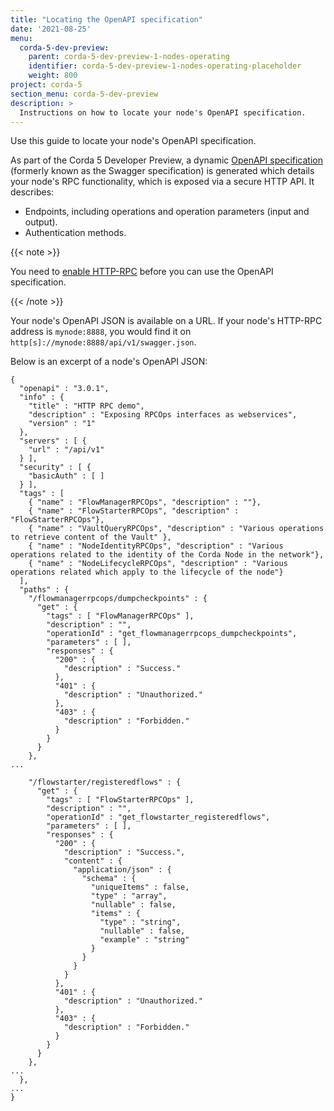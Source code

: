 ```yaml
---
title: "Locating the OpenAPI specification"
date: '2021-08-25'
menu:
  corda-5-dev-preview:
    parent: corda-5-dev-preview-1-nodes-operating
    identifier: corda-5-dev-preview-1-nodes-operating-placeholder
    weight: 800
project: corda-5
section_menu: corda-5-dev-preview
description: >
  Instructions on how to locate your node's OpenAPI specification.
---
```


Use this guide to locate your node's OpenAPI specification.

As part of the Corda 5 Developer Preview, a dynamic [OpenAPI specification](https://swagger.io/docs/specification/about/)
(formerly known as the Swagger specification) is generated which details your node's RPC functionality, which is exposed
via a secure HTTP API. It describes:
* Endpoints, including operations and operation parameters (input and output).
* Authentication methods.

{{< note >}}

You need to [enable HTTP-RPC](configure-nodeconf.md) before you can use the OpenAPI specification.

{{< /note >}}

Your node's OpenAPI JSON is available on a URL. If your node's HTTP-RPC address is  `mynode:8888`, you would find it on `http[s]://mynode:8888/api/v1/swagger.json`.

Below is an excerpt of a node's OpenAPI JSON:

```
{
  "openapi" : "3.0.1",
  "info" : {
    "title" : "HTTP RPC demo",
    "description" : "Exposing RPCOps interfaces as webservices",
    "version" : "1"
  },
  "servers" : [ {
    "url" : "/api/v1"
  } ],
  "security" : [ {
    "basicAuth" : [ ]
  } ],
  "tags" : [
    { "name" : "FlowManagerRPCOps", "description" : ""},
    { "name" : "FlowStarterRPCOps", "description" : "FlowStarterRPCOps"},
    { "name" : "VaultQueryRPCOps", "description" : "Various operations to retrieve content of the Vault" },
    { "name" : "NodeIdentityRPCOps", "description" : "Various operations related to the identity of the Corda Node in the network"},
    { "name" : "NodeLifecycleRPCOps", "description" : "Various operations related which apply to the lifecycle of the node"}
  ],
  "paths" : {
    "/flowmanagerrpcops/dumpcheckpoints" : {
      "get" : {
        "tags" : [ "FlowManagerRPCOps" ],
        "description" : "",
        "operationId" : "get_flowmanagerrpcops_dumpcheckpoints",
        "parameters" : [ ],
        "responses" : {
          "200" : {
            "description" : "Success."
          },
          "401" : {
            "description" : "Unauthorized."
          },
          "403" : {
            "description" : "Forbidden."
          }
        }
      }
    },
...

    "/flowstarter/registeredflows" : {
      "get" : {
        "tags" : [ "FlowStarterRPCOps" ],
        "description" : "",
        "operationId" : "get_flowstarter_registeredflows",
        "parameters" : [ ],
        "responses" : {
          "200" : {
            "description" : "Success.",
            "content" : {
              "application/json" : {
                "schema" : {
                  "uniqueItems" : false,
                  "type" : "array",
                  "nullable" : false,
                  "items" : {
                    "type" : "string",
                    "nullable" : false,
                    "example" : "string"
                  }
                }
              }
            }
          },
          "401" : {
            "description" : "Unauthorized."
          },
          "403" : {
            "description" : "Forbidden."
          }
        }
      }
    },
...
  },
...
}
```
